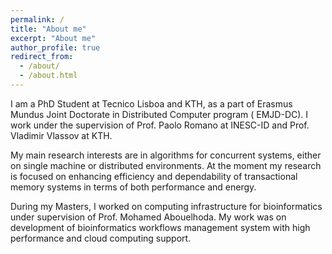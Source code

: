 ```yaml
---
permalink: /
title: "About me"
excerpt: "About me"
author_profile: true
redirect_from: 
  - /about/
  - /about.html
---
```


I am a PhD Student at Tecnico Lisboa and KTH, as a part of Erasmus Mundus Joint Doctorate in Distributed Computer program ( EMJD-DC).  I work  under the supervision of Prof. Paolo Romano at INESC-ID and Prof. Vladimir Vlassov at KTH.

My main research interests are in algorithms for concurrent systems, either on single machine or distributed environments. At the moment my research is focused on enhancing efficiency and dependability of transactional memory systems in terms of both performance and energy.

During my Masters, I worked on computing infrastructure for bioinformatics under supervision of Prof. Mohamed Abouelhoda. My work was on development of bioinformatics workflows management system with high performance and cloud computing support. 
